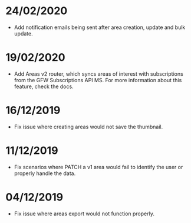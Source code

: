 # 24/02/2020
- Add notification emails being sent after area creation, update and bulk update.

# 19/02/2020
- Add Areas v2 router, which syncs areas of interest with subscriptions from the GFW Subscriptions API MS. For more information about this feature, check the docs.

# 16/12/2019
- Fix issue where creating areas would not save the thumbnail.

# 11/12/2019
- Fix scenarios where PATCH a v1 area would fail to identify the user or properly handle the data.

# 04/12/2019
- Fix issue where areas export would not function properly.
